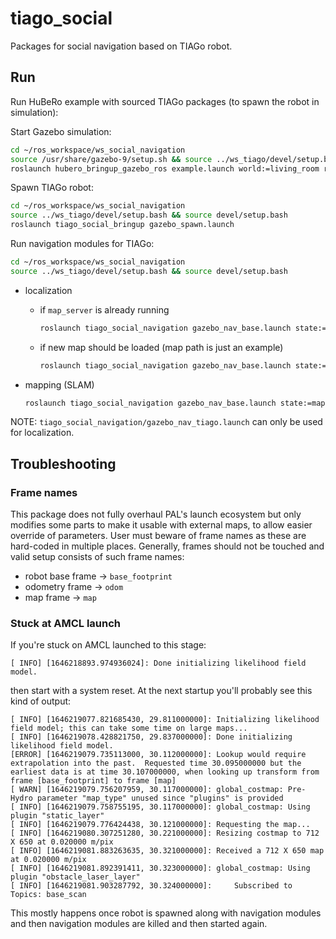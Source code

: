 # tiago_social

Packages for social navigation based on TIAGo robot.

## Run

Run HuBeRo example with sourced TIAGo packages (to spawn the robot in simulation):

Start Gazebo simulation:
```bash
cd ~/ros_workspace/ws_social_navigation
source /usr/share/gazebo-9/setup.sh && source ../ws_tiago/devel/setup.bash && source devel/setup.bash
roslaunch hubero_bringup_gazebo_ros example.launch world:=living_room rviz:=false
```

Spawn TIAGo robot:
```bash
cd ~/ros_workspace/ws_social_navigation
source ../ws_tiago/devel/setup.bash && source devel/setup.bash
roslaunch tiago_social_bringup gazebo_spawn.launch
```

Run navigation modules for TIAGo:
```bash
cd ~/ros_workspace/ws_social_navigation
source ../ws_tiago/devel/setup.bash && source devel/setup.bash
```
- localization
  - if `map_server` is already running
    ```bash
    roslaunch tiago_social_navigation gazebo_nav_base.launch state:=localization map:=none
    ```
  - if new map should be loaded (map path is just an example)
    ```bash
    roslaunch tiago_social_navigation gazebo_nav_base.launch state:=localization map:=$(rospack find hubero_bringup_gazebo_ros)/maps/living_room.yaml
    ```

- mapping (SLAM)
  ```bash
  roslaunch tiago_social_navigation gazebo_nav_base.launch state:=mapping map:=none
  ```

NOTE: `tiago_social_navigation/gazebo_nav_tiago.launch` can only be used for localization.

## Troubleshooting

### Frame names
This package does not fully overhaul PAL's launch ecosystem but only modifies some parts to make it usable with external maps, to allow easier override of parameters.
User must beware of frame names as these are hard-coded in multiple places.
Generally, frames should not be touched and valid setup consists of such frame names:
- robot base frame -> `base_footprint`
- odometry frame -> `odom`
- map frame -> `map`

### Stuck at AMCL launch
If you're stuck on AMCL launched to this stage:

```console
[ INFO] [1646218893.974936024]: Done initializing likelihood field model.
```

then start with a system reset. At the next startup you'll probably see this kind of output:

```console
[ INFO] [1646219077.821685430, 29.811000000]: Initializing likelihood field model; this can take some time on large maps...
[ INFO] [1646219078.428821750, 29.837000000]: Done initializing likelihood field model.
[ERROR] [1646219079.735113000, 30.112000000]: Lookup would require extrapolation into the past.  Requested time 30.095000000 but the earliest data is at time 30.107000000, when looking up transform from frame [base_footprint] to frame [map]
[ WARN] [1646219079.756207959, 30.117000000]: global_costmap: Pre-Hydro parameter "map_type" unused since "plugins" is provided
[ INFO] [1646219079.758755195, 30.117000000]: global_costmap: Using plugin "static_layer"
[ INFO] [1646219079.776424438, 30.121000000]: Requesting the map...
[ INFO] [1646219080.307251280, 30.221000000]: Resizing costmap to 712 X 650 at 0.020000 m/pix
[ INFO] [1646219081.883263635, 30.321000000]: Received a 712 X 650 map at 0.020000 m/pix
[ INFO] [1646219081.892391411, 30.323000000]: global_costmap: Using plugin "obstacle_laser_layer"
[ INFO] [1646219081.903287792, 30.324000000]:     Subscribed to Topics: base_scan
```

This mostly happens once robot is spawned along with navigation modules and then navigation modules are killed and then started again.
